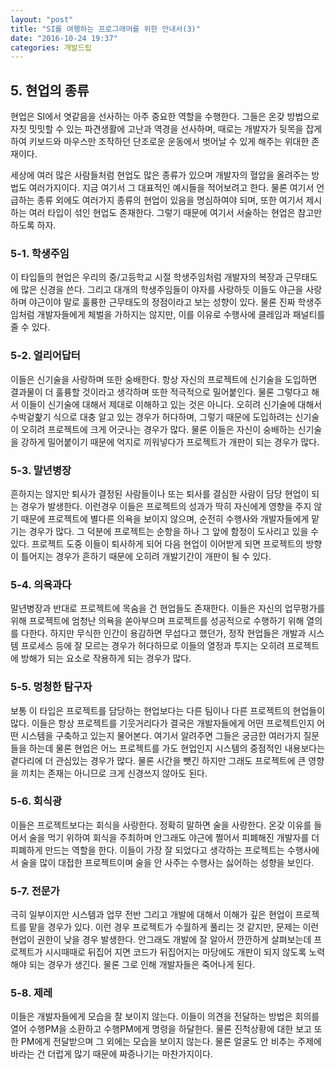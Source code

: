 ```yaml
---
layout: "post"
title: "SI를 여행하는 프로그래머를 위한 안내서(3)"
date: "2016-10-24 19:37"
categories: 개발드립
---
```


## 5. 현업의 종류

현업은 SI에서 엿같음을 선사하는 아주 중요한 역할을 수행한다. 그들은 온갖 방법으로 자칫 밋밋할 수 있는 파견생활에 고난과 역경을 선사하며, 때로는 개발자가 뒷목을 잡게 하여 키보드와 마우스만 조작하던 단조로운 운동에서 벗어날 수 있게 해주는 위대한 존재이다.

세상에 여러 많은 사람들처럼 현업도 많은 종류가 있으며 개발자의 혈압을 올려주는 방법도 여러가지이다. 지금 여기서 그 대표적인 예시들을 적어보려고 한다. 물론 여기서 언급하는 종류 외에도 여러가지 종류의 현업이 있음을 명심하여야 되며, 또한 여기서 제시하는 여러 타입이 섞인 현업도 존재한다. 그렇기 때문에 여기서 서술하는 현업은 참고만 하도록 하자.

### 5-1. 학생주임

이 타입들의 현업은 우리의 중/고등학교 시절 학생주임처럼 개발자의 복장과 근무태도에 많은 신경을 쓴다. 그리고 대개의 학생주임들이 야자를 사랑하듯 이들도 야근을 사랑하며 야근이야 말로 훌륭한 근무태도의 정점이라고 보는 성향이 있다.  물론 진짜 학생주임처럼 개발자들에게 체벌을 가하지는 않지만, 이를 이유로 수행사에 클레임과 패널티를 줄 수 있다.

### 5-2. 얼리어답터

이들은 신기술을 사랑하며 또한 숭배한다. 항상 자신의 프로젝트에 신기술을 도입하면 결과물이 더 훌륭할 것이라고 생각하며 또한 적극적으로 밀어붙인다. 물론 그렇다고 해서 이들이 신기술에 대해서 제대로 이해하고 있는 것은 아니다. 오히려 신기술에 대해서 수박겉핥기 식으로 대충 알고 있는 경우가 허다하며, 그렇기 때문에 도입하려는 신기술이 오히려 프로젝트에 크게 어긋나는 경우가 많다. 물론 이들은 자신이 숭배하는 신기술을 강하게 밀어붙이기 때문에 억지로 끼워넣다가 프로젝트가 개판이 되는 경우가 많다.

### 5-3. 말년병장

흔하지는 않지만 퇴사가 결정된 사람들이나 또는 퇴사를 결심한 사람이 담당 현업이 되는 경우가 발생한다. 이런경우 이들은 프로젝트의 성과가 딱히 자신에게 영향을 주지 않기 때문에 프로젝트에 별다른 의욕을 보이지 않으며, 순전히 수행사와 개발자들에게 맡기는 경우가 많다. 그 덕분에 프로젝트는 순항을 하나 그 앞에 함정이 도사리고 있을 수 있다. 프로젝트 도중 이들이 퇴사하게 되어 다음 현업이 이어받게 되면 프로젝트의 방향이 틀어지는 경우가 흔하기 때문에 오히려 개발기간이 개판이 될 수 있다.

### 5-4. 의욕과다

말년병장과 반대로 프로젝트에 목숨을 건 현업들도 존재한다. 이들은 자신의 업무평가를 위해 프로젝트에 엄청난 의욕을 쏟아부으며 프로젝트를 성공적으로 수행하기 위해 열의를 다한다. 하지만 무식한 인간이 용감하면 무섭다고 했던가, 정작 현업들은 개발과 시스템 프로세스 등에 잘 모르는 경우가 허다하므로 이들의 열정과 투지는 오히려 프로젝트에 방해가 되는 요소로 작용하게 되는 경우가 많다.

### 5-5. 멍청한 탐구자

보통 이 타입은 프로젝트를 담당하는 현업보다는 다른 팀이나 다른 프로젝트의 현업들이 많다. 이들은 항상 프로젝트를 기웃거리다가 결국은 개발자들에게 어떤 프로젝트인지 어떤 시스템을 구축하고 있는지 물어본다. 여기서 알려주면 그들은 궁금한 여러가지 질문들을 하는데 물론 현업은 어느 프로젝트를 가도 현업인지 시스템의 중점적인 내용보다는 곁다리에 더 관심있는 경우가 많다. 물론 시간을 뺏긴 하지만 그래도 프로젝트에 큰 영향을 끼치는 존재는 아니므로 크게 신경쓰지 않아도 된다.

### 5-6. 회식광

이들은 프로젝트보다는 회식을 사랑한다. 정확히 말하면 술을 사랑한다. 온갖 이유를 들어서 술을 먹기 위하여 회식을 주최하며 안그래도 야근에 쩔어서 피폐해진 개발자를 더 피폐하게 만드는 역할을 한다. 이들이 가장 잘 되었다고 생각하는 프로젝트는 수행사에서 술을 많이 대접한 프로젝트이며 술을 안 사주는 수행사는 싫어하는 성향을 보인다.

### 5-7. 전문가

극히 일부이지만 시스템과 업무 전반 그리고 개발에 대해서 이해가 깊은 현업이 프로젝트를 맡을 경우가 있다. 이런 경우 프로젝트가 수월하게 풀리는 것 같지만, 문제는 이런 현업이 권한이 낮을 경우 발생한다. 안그래도 개발에 잘 알아서 깐깐하게 살펴보는데 프로젝트가 시시때때로 뒤집어 지면 코드가 뒤집어지는 마당에도 개판이 되지 않도록 노력해야 되는 경우가 생긴다. 물론 그로 인해 개발자들은 죽어나게 된다.

### 5-8. 제레

이들은 개발자들에게 모습을 잘 보이지 않는다. 이들이 의견을 전달하는 방법은 회의를 열어 수행PM을 소환하고 수행PM에게 명령을 하달한다. 물론 진척상황에 대한 보고 또한 PM에게 전달받으며 그 외에는 모습을 보이지 않는다. 물론 얼굴도 안 비추는 주제에 바라는 건 더럽게 많기 때문에 짜증나기는 마찬가지이다.
